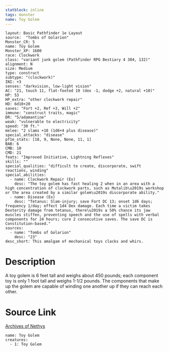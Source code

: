 ```yaml
---
statblock: inline
tags: monster
name: Toy Golem
---
```

```statblock
layout: Basic Pathfinder 1e Layout
source:  "Tombs of Golarion"
Monster_CR: 5
name: Toy Golem
Monster_XP: 1600
race: Clockwork
class: "variant junk golem (Pathfinder RPG Bestiary 4 304, 132)"
alignment: N
size: Medium
type: construct
subtype: "(clockwork)"
INI: +3
senses: "darkvision, low-light vision"
AC: "21, touch 11, flat-footed 19 (dex -1, dodge +2, natural +10)"
HP: 53
HP_extra: "other clockwork repair"
HD: 6d10+20
saves: "Fort +2, Ref +3, Will +2"
immune: "construct traits, magic"
DR: "5/adamantine"
weak: "vulnerable to electricity"
speed: "30 ft."
melee: "2 slams +10 (1d6+4 plus disease)"
special_attacks: "disease"
pf1e_stats: [18, 9, None, None, 11, 1]
BAB: 6
CMB: 10
CMD: 21
feats: "Improved Initiative, Lightning Reflexes"
skills: ""
special_qualities: "difficult to create, discorporate, swift reactions, winding"
special_abilities:
  - name: Clockwork Repair (Ex)
    desc: "The toy golem has fast healing 2 when in an area with a high concentration of clockwork parts, such as Mutalib\u2019s workshop or the area created by a similar golem\u2019s discorporate ability."
  - name: Disease (Ex)
    desc: "Tetanus: Slam-injury; save Fort DC 13; onset 1d6 days; frequency 1/day; effect 1d4 Dex damage. Each time a victim takes Dexterity damage from tetanus, there\u2019s a 50% chance its jaw muscles stiffen, preventing speech and the use of spells with verbal components for 24 hours; cure 2 consecutive saves. The save DC is Constitution-based."
sources:
  - name: "Tombs of Golarion"
    desc: "23"
desc_short: This amalgam of mechanical toys clacks and whirs.
```
# Description
A toy golem is 6 feet tall and weighs about 450 pounds; each component toy is only 1 foot tall and weighs 1-1/2 pounds. The components that make up the golem are capable of winding one another up if they can reach each other.
# Source Link
[Archives of Nethys](https://aonprd.com/MonsterDisplay.aspx?ItemName=Toy%20Golem)
```encounter-table
name: Toy Golem
creatures:
  - 1: Toy Golem
```
